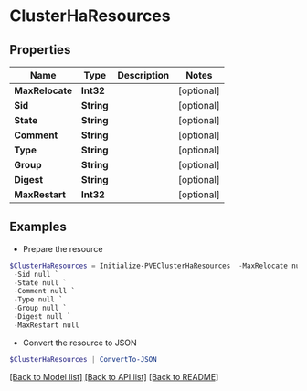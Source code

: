 # ClusterHaResources
## Properties

Name | Type | Description | Notes
------------ | ------------- | ------------- | -------------
**MaxRelocate** | **Int32** |  | [optional] 
**Sid** | **String** |  | [optional] 
**State** | **String** |  | [optional] 
**Comment** | **String** |  | [optional] 
**Type** | **String** |  | [optional] 
**Group** | **String** |  | [optional] 
**Digest** | **String** |  | [optional] 
**MaxRestart** | **Int32** |  | [optional] 

## Examples

- Prepare the resource
```powershell
$ClusterHaResources = Initialize-PVEClusterHaResources  -MaxRelocate null `
 -Sid null `
 -State null `
 -Comment null `
 -Type null `
 -Group null `
 -Digest null `
 -MaxRestart null
```

- Convert the resource to JSON
```powershell
$ClusterHaResources | ConvertTo-JSON
```

[[Back to Model list]](../README.md#documentation-for-models) [[Back to API list]](../README.md#documentation-for-api-endpoints) [[Back to README]](../README.md)

